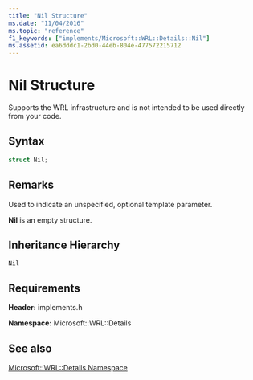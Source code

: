 ```yaml
---
title: "Nil Structure"
ms.date: "11/04/2016"
ms.topic: "reference"
f1_keywords: ["implements/Microsoft::WRL::Details::Nil"]
ms.assetid: ea6dddc1-2bd0-44eb-804e-477572215712
---
```

# Nil Structure

Supports the WRL infrastructure and is not intended to be used directly from your code.

## Syntax

```cpp
struct Nil;
```

## Remarks

Used to indicate an unspecified, optional template parameter.

**Nil** is an empty structure.

## Inheritance Hierarchy

`Nil`

## Requirements

**Header:** implements.h

**Namespace:** Microsoft::WRL::Details

## See also

[Microsoft::WRL::Details Namespace](microsoft-wrl-details-namespace.md)
